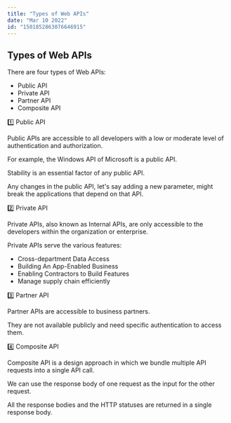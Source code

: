 ```yaml
---
title: "Types of Web APIs"
date: "Mar 10 2022"
id: "1501852863076646915"
---
```


## Types of Web APIs

<Tweet>

There are four types of Web APIs: 

- Public API
- Private API
- Partner API
- Composite API

</Tweet>

<Tweet>

1️⃣ Public API

Public APIs are accessible to all developers with a low or moderate level of authentication and authorization.

For example, the Windows API of Microsoft is a public API.

</Tweet>

<Tweet>

Stability is an essential factor of any public API.

Any changes in the public API, let's say adding a new parameter, might break the applications that depend on that API.

</Tweet>

<Tweet>

2️⃣ Private API

Private APIs, also known as Internal APIs, are only accessible to the developers within the organization or enterprise.

</Tweet>

<Tweet>

Private APIs serve the various features:

- Cross-department Data Access
- Building An App-Enabled Business
- Enabling Contractors to Build Features
- Manage supply chain efficiently

</Tweet>

<Tweet>

3️⃣ Partner API

Partner APIs are accessible to business partners.

They are not available publicly and need specific authentication to access them.

</Tweet>

<Tweet>

4️⃣ Composite API

Composite API is a design approach in which we bundle multiple API requests into a single API call.

</Tweet>

<Tweet>

We can use the response body of one request as the input for the other request.

All the response bodies and the HTTP statuses are returned in a single response body.

</Tweet>
